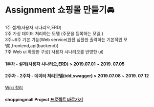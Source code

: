 # Assignment 쇼핑몰 만들기🚘


1주 설계(사용자 시나리오,ERD)  
2주 가상 데이터 처리하는 모델 (주문을 등록하는 모델,)  
3주~6주 기본 기능(Web service(완전 심플한 출력하는 기본적인 모델),frontend,api(backend))  
7주 Web ui 확장한 구성( 사용자 시나리오를 반영한 ui)  

#### 1주차 - 설계(사용자 시나리오,ERD) > 2019.07.01 ~ 2019. 07.05
#### 2주차 - 2주차 - 데이터 처리모델(tdd,swagger) > 2019.07.08 ~ 2019. 07 12 
[Wiki 정리](https://github.com/2BSJ/Cafe24-assignment1/wiki)


#### shoppingmall Project [프로젝트 바로가기](https://github.com/2BSJ/cafe24-shoppingmall)
